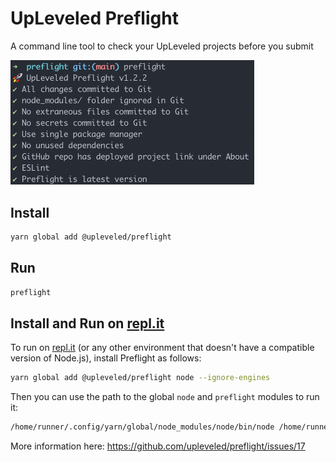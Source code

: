 # UpLeveled Preflight

A command line tool to check your UpLeveled projects before you submit

<img src="screenshot.png" alt="A command line tool showing various passing tests that have run against a software project" width="390" />

## Install

```bash
yarn global add @upleveled/preflight
```

## Run

```bash
preflight
```

## Install and Run on [repl.it](https://repl.it/)

To run on [repl.it](https://repl.it/) (or any other environment that doesn't have a compatible version of Node.js), install Preflight as follows:

```bash
yarn global add @upleveled/preflight node --ignore-engines
```

Then you can use the path to the global `node` and `preflight` modules to run it:

```bash
/home/runner/.config/yarn/global/node_modules/node/bin/node /home/runner/.config/yarn/global/node_modules/@upleveled/preflight/dist/preflight.esm.js
```

More information here: https://github.com/upleveled/preflight/issues/17
